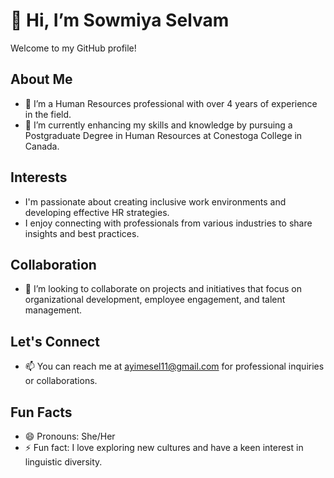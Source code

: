 # 👋 Hi, I’m Sowmiya Selvam

Welcome to my GitHub profile!

## About Me
- 👀 I’m a Human Resources professional with over 4 years of experience in the field.
- 🌱 I’m currently enhancing my skills and knowledge by pursuing a Postgraduate Degree in Human Resources at Conestoga College in Canada.

## Interests
- I'm passionate about creating inclusive work environments and developing effective HR strategies.
- I enjoy connecting with professionals from various industries to share insights and best practices.

## Collaboration
- 💞️ I’m looking to collaborate on projects and initiatives that focus on organizational development, employee engagement, and talent management.

## Let's Connect
- 📫 You can reach me at ayimesel11@gmail.com for professional inquiries or collaborations.

## Fun Facts
- 😄 Pronouns: She/Her
- ⚡ Fun fact: I love exploring new cultures and have a keen interest in linguistic diversity.


